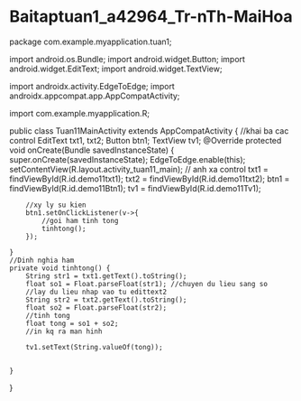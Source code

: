 # Baitaptuan1_a42964_Tr-nTh-MaiHoa
package com.example.myapplication.tuan1;

import android.os.Bundle;
import android.widget.Button;
import android.widget.EditText;
import android.widget.TextView;

import androidx.activity.EdgeToEdge;
import androidx.appcompat.app.AppCompatActivity;


import com.example.myapplication.R;

public class Tuan11MainActivity extends AppCompatActivity {
    //khai ba cac control
    EditText txt1, txt2;
    Button btn1;
    TextView tv1;
    @Override
    protected void onCreate(Bundle savedInstanceState) {
        super.onCreate(savedInstanceState);
        EdgeToEdge.enable(this);
        setContentView(R.layout.activity_tuan11_main);
        // anh xa control
        txt1 = findViewById(R.id.demo11txt1);
        txt2 = findViewById(R.id.demo11txt2);
        btn1 = findViewById(R.id.demo11Btn1);
        tv1 = findViewById(R.id.demo11Tv1);

        //xy ly su kien
        btn1.setOnClickListener(v->{
            //goi ham tinh tong
            tinhtong();
        });

    }
    //Dinh nghia ham
    private void tinhtong() {
        String str1 = txt1.getText().toString();
        float so1 = Float.parseFloat(str1); //chuyen du lieu sang so
        //lay du lieu nhap vao tu edittext2
        String str2 = txt2.getText().toString();
        float so2 = Float.parseFloat(str2);
        //tinh tong
        float tong = so1 + so2;
        //in kq ra man hinh

        tv1.setText(String.valueOf(tong));


    }

}
